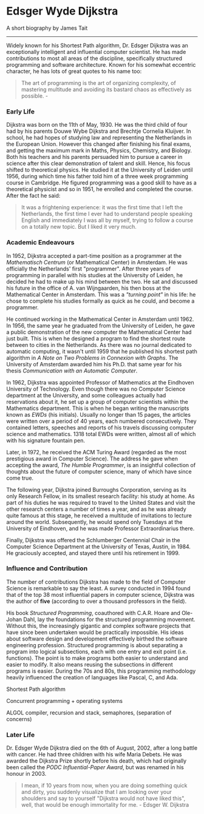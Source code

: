 # Edsger Wyde Dijkstra
A short biography by James Tait

---

Widely known for his Shortest Path algorithm, Dr. Edsger Dijkstra was an exceptionally intelligent and influential computer scientist. He has made contributions to most all areas of the discipline, specifically structured programming and software architecture. Known for his somewhat eccentric character, he has lots of great quotes to his name too:

>The art of programming is the art of organizing complexity, of mastering multitude and avoiding its bastard chaos as effectively as possible. -

### Early Life
Dijkstra was born on the 11th of May, 1930. He was the third child of four had by his parents Douwe Wybe Dijkstra and Brechtje Cornelia Kluijver. In school, he had hopes of studying law and representing the Netherlands in the European Union. However this changed after finishing his final exams, and getting the maximum mark in Maths, Physics, Chemistry, and Biology. Both his teachers and his parents persuaded him to pursue a career in science after this clear demonstration of talent and skill. Hence, his focus shifted to theoretical physics. He studied it at the University of Leiden until 1956, during which time his father told him of a three week programming course in Cambridge. He figured programming was a good skill to have as a theoretical physicist and so in 1951, he enrolled and completed the course. After the fact he said:

>It was a frightening experience: it was the first time that I left the Netherlands, the first time I ever had to understand people speaking English and immediately I was all by myself, trying to follow a course on a totally new topic. But I liked it very much.

### Academic Endeavours
In 1952, Dijkstra accepted a part-time position as a programmer at the *Mathematisch Centrum* (or Mathematical Center) in Amsterdam. He was officially the Netherlands' first "programmer". After three years of programming in parallel with his studies at the University of Leiden, he decided he had to make up his mind between the two. He sat and discussed his future in the office of A. van Wijngaarden, his then boss at the Mathematical Center in Amsterdam. This was a *"turning point"* in his life: he chose to complete his studies formally as quick as he could, and become a programmer.

He continued working in the Mathematical Center in Amsterdam until 1962. In 1956, the same year he graduated from the University of Leiden, he gave a public demonstration of the new computer the Mathematical Center had just built. This is when he designed a program to find the shortest route between to cities in the Netherlands. As there was no journal dedicated to automatic computing, it wasn't until 1959 that he published his shortest path algorithm in *A Note on Two Problems in Connexion with Graphs*. The University of Amsterdam awarded him his Ph.D. that same year for his thesis *Communication with an Automatic Computer*.

In 1962, Dijkstra was appointed Professor of Mathematics at the Eindhoven University of Technology. Even though there was no Computer Science department at the University, and some colleagues actually had reservations about it, he set up a group of computer scientists within the Mathematics department. This is when he began writing the manuscripts known as *EWDs* (his initials). Usually no longer than 15 pages, the articles were written over a period of 40 years, each numbered consecutively. They contained letters, speeches and reports of his travels discussing computer science and mathematics. 1318 total EWDs were written, almost all of which with his signature fountain pen.

Later, in 1972, he received the ACM Turing Award (regarded as the most prestigious award in Computer Science). The address he gave when accepting the award, *The Humble Programmer*, is an insightful collection of thoughts about the future of computer science, many of which have since come true.

The following year, Dijkstra joined Burroughs Corporation, serving as its only Research Fellow, in its smallest research facility: his study at home. As part of his duties he was required to travel to the United States and visit the other research centers a number of times a year, and as he was already quite famous at this stage, he received a multitude of invitations to lecture around the world. Subsequently, he would spend only Tuesdays at the University of Eindhoven, and he was made Professor Extraordinarius there.

Finally, Dijkstra was offered the Schlumberger Centennial Chair in the Computer Science Department at the University of Texas, Austin, in 1984. He graciously accepted, and stayed there until his retirement in 1999.

### Influence and Contribution
The number of contributions Dijkstra has made to the field of Computer Science is remarkable to say the least. A survey conducted in 1994 found that of the top 38 most influential papers in computer science, Dijkstra was the author of **five** (according to over a thousand professors in the field).

His book *Structured Programming*, coauthored with C.A.R. Hoare and Ole-Johan Dahl, lay the foundations for the structured programming movement. Without this, the increasingly gigantic and complex software projects that have since been undertaken would be practically impossible. His ideas about software design and development effectively birthed the software engineering profession. Structured programming is about separating a program into logical subsections, each with one entry and exit point (i.e. functions). The point is to make programs both easier to understand and easier to modify. It also means reusing the subsections in different programs is easier. During the 70s and 80s, this programming methodology heavily influenced the creation of languages like Pascal, C, and Ada.

Shortest Path algorithm

Concurrent programming + operating systems

ALGOL compiler, recursion and stack, semaphores, (separation of concerns)

### Later Life
Dr. Edsger Wyde Dijkstra died on the 6th of August, 2002, after a long battle with cancer. He had three children with his wife Maria Debets. He was awarded the Dijkstra Prize shortly before his death, which had originally been called the *PODC Influential-Paper Award*, but was renamed in his honour in 2003.

>I mean, if 10 years from now, when you are doing something quick and dirty, you suddenly visualize that I am looking over your shoulders and say to yourself "Dijkstra would not have liked this", well, that would be enough immortality for me. - Edsger W. Dijkstra
